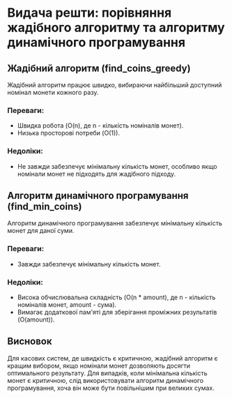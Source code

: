 # Видача решти: порівняння жадібного алгоритму та алгоритму динамічного програмування

## Жадібний алгоритм (find_coins_greedy)

Жадібний алгоритм працює швидко, вибираючи найбільший доступний номінал монети кожного разу. 
### Переваги:
- Швидка робота (O(n), де n - кількість номіналів монет).
- Низька просторові потреби (O(1)).

### Недоліки:
- Не завжди забезпечує мінімальну кількість монет, особливо якщо номінали монет не підходять для жадібного підходу.

## Алгоритм динамічного програмування (find_min_coins)

Алгоритм динамічного програмування забезпечує мінімальну кількість монет для даної суми.
### Переваги:
- Завжди забезпечує мінімальну кількість монет.

### Недоліки:
- Висока обчислювальна складність (O(n * amount), де n - кількість номіналів монет, amount - сума).
- Вимагає додаткової пам'яті для зберігання проміжних результатів (O(amount)).

## Висновок

Для касових систем, де швидкість є критичною, жадібний алгоритм є кращим вибором, якщо номінали монет дозволяють досягти оптимального результату. 
Для випадків, коли мінімальна кількість монет є критичною, слід використовувати алгоритм динамічного програмування, хоча він може бути повільнішим при великих сумах.

